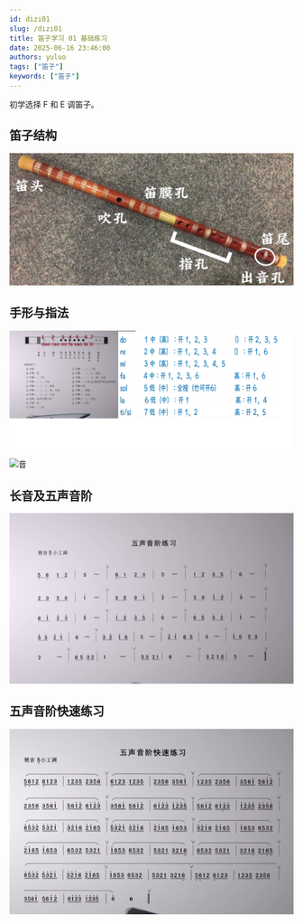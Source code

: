 ```yaml
---
id: dizi01
slug: /dizi01
title: 笛子学习 01 基础练习
date: 2025-06-16 23:46:00
authors: yuluo
tags: ["笛子"]
keywords: ["笛子"]
---
```


<!-- truncate -->

初学选择 F 和 E 调笛子。

## 笛子结构

![笛子结构](/img/dizi/image02.png)

## 手形与指法

![手形与指法](/img/dizi/音阶.png)

![音]((/img/dizi/image03.png))

## 长音及五声音阶

![长音及五声音阶](/img/dizi/image.png)

## 五声音阶快速练习

![长音及五声音阶](/img/dizi/image01.png)
